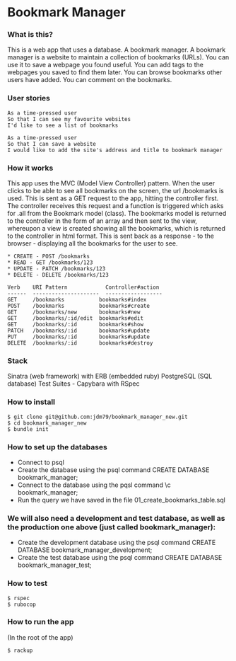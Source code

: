 # Bookmark Manager

### What is this?

This is a web app that uses a database. A bookmark manager. A bookmark manager is a website to maintain a collection of bookmarks (URLs). You can use it to save a webpage you found useful. You can add tags to the webpages you saved to find them later. You can browse bookmarks other users have added. You can comment on the bookmarks.

### User stories

```
As a time-pressed user
So that I can see my favourite websites
I'd like to see a list of bookmarks

As a time-pressed user
So that I can save a website
I would like to add the site's address and title to bookmark manager
```

### How it works

This app uses the MVC (Model View Controller) pattern. When the user clicks to be able to see all bookmarks on the screen, the url /bookmarks is used. This is sent as a GET request to the app, hitting the controller first. The controller receives this request and a function is triggered which asks for .all from the Bookmark model (class). The bookmarks model is returned to the controller in the form of an array and then sent to the view, whereupon a view is created showing all the bookmarks, which is returned to the controller in html format. This is sent back as a response - to the browser - displaying all the bookmarks for the user to see.

```
* CREATE - POST /bookmarks
* READ - GET /bookmarks/123
* UPDATE - PATCH /bookmarks/123
* DELETE - DELETE /bookmarks/123
```
```
Verb    URI Pattern            Controller#action
------  ---------------------  ------------------
GET     /bookmarks           bookmarks#index
POST    /bookmarks           bookmarks#create
GET     /bookmarks/new       bookmarks#new
GET     /bookmarks/:id/edit  bookmarks#edit
GET     /bookmarks/:id       bookmarks#show
PATCH   /bookmarks/:id       bookmarks#update
PUT     /bookmarks/:id       bookmarks#update
DELETE  /bookmarks/:id       bookmarks#destroy
```

### Stack

Sinatra (web framework) with ERB (embedded ruby)
PostgreSQL (SQL database)
Test Suites - Capybara with RSpec

### How to install

```
$ git clone git@github.com:jdm79/bookmark_manager_new.git
$ cd bookmark_manager_new
$ bundle init
```

### How to set up the databases

* Connect to psql
* Create the database using the psql command CREATE DATABASE bookmark_manager;
* Connect to the database using the pqsl command \c bookmark_manager;
* Run the query we have saved in the file 01_create_bookmarks_table.sql

### We will also need a development and test database, as well as the production one above (just called bookmark_manager):

* Create the development database using the psql command CREATE DATABASE bookmark_manager_development;
* Create the test database using the psql command CREATE DATABASE bookmark_manager_test;


### How to test

```
$ rspec
$ rubocop
```

### How to run the app

(In the root of the app)
```
$ rackup
```